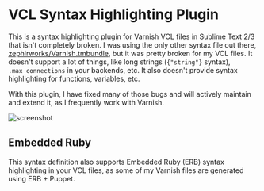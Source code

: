 VCL Syntax Highlighting Plugin
==============================

This is a syntax highlighting plugin for Varnish VCL files in Sublime Text 2/3 that isn't completely broken. I was using the only other syntax file out there, [zephirworks/Varnish.tmbundle](https://github.com/zephirworks/Varnish.tmbundle), but it was pretty broken for my VCL files. It doesn't support a lot of things, like long strings (`{"string"}` syntax), `.max_connections` in your backends, etc. It also doesn't provide syntax highlighting for functions, variables, etc.

With this plugin, I have fixed many of those bugs and will actively maintain and extend it, as I frequently work with Varnish.

![screenshot](https://github.com/brandonwamboldt/sublime-varnish/blob/master/screenshot.png?raw=true "Screenshot using SpaceGray theme")


Embedded Ruby
-------------

This syntax definition also supports Embedded Ruby (ERB) syntax highlighting in your VCL files, as some of my Varnish files are generated using ERB + Puppet.
